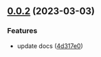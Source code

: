 

## [0.0.2](https://github.com/bilibili-ayang/bob-plugin-free-iciba-translate/compare/v0.0.1...v0.0.2) (2023-03-03)


### Features

* update docs ([4d317e0](https://github.com/bilibili-ayang/bob-plugin-free-iciba-translate/commit/4d317e092e537e49af7fd368b13447df45830c80))